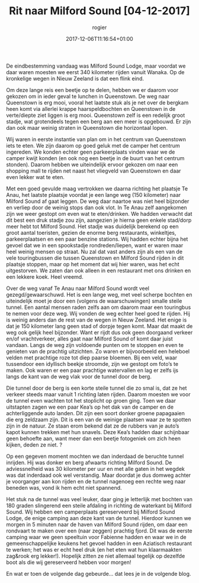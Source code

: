 ﻿---
title: Rit naar Milford Sound [04-12-2017]
author: rogier
type: post
date: 2017-12-06T11:16:54+01:00
url: /weblog/2017/12/06/rit-naar-milford-sound/
commentFolder: 2017-12-06-rit-naar-milford-sound
categories:
- Wereld trip 2017
tags:
- Nieuw Zeeland
resources:
- src: 20171204-DSC02601.jpg
  title: prachtige Lupines
  params:
    banner: true
- src: 20171204-DSC02615.jpg
  title: waterval
  params:
    imagegallery: true
- src: 20171204-DSC02646.jpg
  title: Kea 2
  params:
    imagegallery: true
- src: 20171204-DSC02649.jpg
  title: Kea 1
  params:
    imagegallery: true
- src: 20171204-DSC02658.jpg
  title: tunnel Milford Sound
  params:
    imagegallery: true
- src: 20171204-IMG_7298.jpg
  title: Milford Sound Lodge
  params:
    imagegallery: true

---
De eindbestemming vandaag was Milford Sound Lodge, maar voordat we daar waren moesten we eerst 340 kilometer rijden vanuit Wanaka. Op de kronkelige wegen in Nieuw Zeeland is dat een flink eind.

Om deze lange reis een beetje op te delen, hebben we er daarom voor gekozen om in ieder geval te lunchen in Queenstown. De weg naar Queenstown is erg mooi, vooral het laatste stuk als je net over de bergkam heen komt via allerlei krappe haarspeldbochten en Queenstown in de verte/diepte ziet liggen is erg mooi. Queenstown zelf is een redelijk groot stadje, wat grotendeels tegen een berg aan een meer is opgebouwd. Er zijn dan ook maar weinig straten in Queenstown die horizontaal lopen.

Wij waren in eerste instantie van plan om in het centrum van Queenstown iets te eten. We zijn daarom op goed geluk met de camper het centrum ingereden. We konden echter geen parkeerplaats vinden waar we de camper kwijt konden (en ook nog een beetje in de buurt van het centrum stonden). Daarom hebben we uiteindelijk ervoor gekozen om naar een shopping mall te rijden net naast het vliegveld van Queenstown en daar even lekker wat te eten.

Met een goed gevulde maag vertrokken we daarna richting het plaatsje Te Anau, het laatste plaatsje voordat je een lange weg (150 kilometer) naar Milford Sound af gaat leggen. De weg daar naartoe was niet heel bijzonder en verliep door de weinig stops dan ook vlot. In Te Anau zelf aangekomen zijn we weer gestopt om even wat te eten/drinken. We hadden verwacht dat dit best een druk stadje zou zijn, aangezien je hierna geen enkele stad/dorp meer hebt tot Milford Sound. Het stadje was duidelijk berekend op een groot aantal toeristen, gezien de enorme berg restaurants, winkeltjes, parkeerplaatsen en een paar benzine stations. Wij hadden echter bijna het gevoel dat we in een spookstadje rondreden/liepen, want er waren maar heel weinig mensen op straat. Nu zal dat vast anders zijn als een van de vele touringbussen die tussen Queenstown en Milford Sound rijden in dit plaatsje stoppen, maar op het moment dat wij hier waren, was het echt uitgestorven. We zaten dan ook alleen in een restaurant met ons drinken en een lekkere koek. Heel vreemd.

Over de weg vanaf Te Anau naar Milford Sound wordt veel gezegd/gewaarschuwd. Het is een lange weg, met veel scherpe bochten en uiteindelijk moet je door een (volgens de waarschuwingen) smalle steile tunnel. Een aantal mensen raden zelfs aan om daarom maar een touringbus te nemen voor deze weg. Wij vonden de weg echter heel goed te rijden. Hij is weinig anders dan de rest van de wegen in Nieuw Zeeland. Het enige is dat je 150 kilometer lang geen stad of dorpje tegen komt. Maar dat maakt de weg ook gelijk heel bijzonder. Want er rijdt dus ook geen doorgaand verkeer en/of vrachtverkeer, alles gaat naar Milford Sound of komt daar juist vandaan. Langs de weg zijn voldoende punten om te stoppen en even te genieten van de prachtig uitzichten. Zo waren er bijvoorbeeld een heleboel velden met prachtige roze tot diep paarse bloemen. Bij een veld, waar tussendoor een idyllisch beekje stroomde, zijn we gestopt om foto’s te maken. Ook waren er een paar prachtige watervallen en lag er zelfs ijs langs de kant van de weg vlak voor de tunnel door de berg.

Die tunnel door de berg is een korte steile tunnel die zo smal is, dat ze het verkeer steeds maar vanuit 1 richting laten rijden. Daarom moesten we voor de tunnel even wachten tot het stoplicht op groen ging. Toen we daar uitstapten zagen we een paar Kea’s op het dak van de camper en de achterliggende auto landen. Dit zijn een soort donker groene papagaaien die erg zeldzaam zijn. Dit is een van de weinige plaatsen waar ze te spotten zijn in de natuur. Ze staan erom bekend dat ze de rubbers van je auto’s kapot kunnen trekken met hun snavels. Deze Kea’s hadden daar schijnbaar geen behoefte aan, want meer dan een beetje fotogeniek om zich heen kijken, deden ze niet. ?

Op een gegeven moment mochten we dan inderdaad de beruchte tunnel inrijden. Hij was donker en berg afwaarts richting Milford Sound. De adviessnelheid was 30 kilometer per uur en met alle gaten in het wegdek was dat inderdaad ook wel verstandig. Maar doordat je dus domweg achter je voorganger aan kon rijden en de tunnel nagenoeg een rechte weg naar beneden was, vond ik hem echt niet spannend.

Het stuk na de tunnel was veel leuker, daar ging je letterlijk met bochten van 180 graden slingerend een steile afdaling in richting de waterkant bij Milford Sound. Wij hebben een camperplaats gereserveerd bij Milford Sound Lodge, de enige camping aan deze kant van de tunnel. Hierdoor kunnen we morgen in 5 minuten naar de haven van Milford Sound rijden, om daar een rondvaart te maken over een (naar zeggen) prachtig fjord. Dit was de eerste camping waar we geen speeltuin voor Fabienne hadden en waar we in de gemeenschappelijke keukens het gevoel hadden in een Aziatisch restaurant te werken; het was er echt heel druk (en het eten wat hun klaarmaakten zag&rook erg lekker!). Hopelijk zitten ze niet allemaal tegelijk op dezelfde boot als die wij gereserveerd hebben voor morgen!

En wat er toen de volgende dag gebeurde... dat lees je in de volgende blog.


